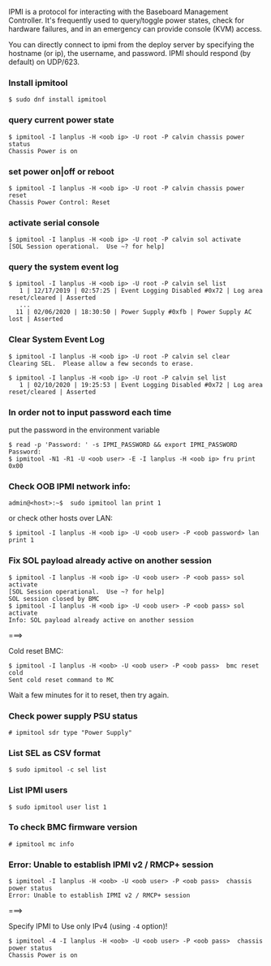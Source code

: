 IPMI is a protocol for interacting with the Baseboard Management Controller. It's frequently used to query/toggle power states, check for hardware failures, and in an emergency can provide console (KVM) access.

You can directly connect to ipmi from the deploy server by specifying the hostname (or ip), the username, and password. IPMI should respond (by default) on UDP/623.

### Install ipmitool

```
$ sudo dnf install ipmitool
```

### query current power state

```
$ ipmitool -I lanplus -H <oob ip> -U root -P calvin chassis power status
Chassis Power is on
```
### set power on|off or reboot

```
$ ipmitool -I lanplus -H <oob ip> -U root -P calvin chassis power reset
Chassis Power Control: Reset
```

### activate serial console

```
$ ipmitool -I lanplus -H <oob ip> -U root -P calvin sol activate
[SOL Session operational.  Use ~? for help]
```

### query the system event log

```
$ ipmitool -I lanplus -H <oob ip> -U root -P calvin sel list
   1 | 12/17/2019 | 02:57:25 | Event Logging Disabled #0x72 | Log area reset/cleared | Asserted
   ...
  11 | 02/06/2020 | 18:30:50 | Power Supply #0xfb | Power Supply AC lost | Asserted
```

### Clear System Event Log

```
$ ipmitool -I lanplus -H <oob ip> -U root -P calvin sel clear
Clearing SEL.  Please allow a few seconds to erase.

$ ipmitool -I lanplus -H <oob ip> -U root -P calvin sel list
   1 | 02/10/2020 | 19:25:53 | Event Logging Disabled #0x72 | Log area reset/cleared | Asserted
```

### In order not to input password each time

put the password in the environment variable

```
$ read -p 'Password: ' -s IPMI_PASSWORD && export IPMI_PASSWORD
Password:
$ ipmitool -N1 -R1 -U <oob user> -E -I lanplus -H <oob ip> fru print 0x00
```

### Check OOB IPMI network info:

```
admin@<host>:~$  sudo ipmitool lan print 1
```

or check other hosts over LAN:

```
$ ipmitool -I lanplus -H <oob ip> -U <oob user> -P <oob password> lan print 1
```

### Fix SOL payload already active on another session

```
$ ipmitool -I lanplus -H <oob ip> -U <oob user> -P <oob pass> sol activate
[SOL Session operational.  Use ~? for help]
SOL session closed by BMC
$ ipmitool -I lanplus -H <oob ip> -U <oob user> -P <oob pass> sol activate
Info: SOL payload already active on another session
```

===>

Cold reset BMC:

```
$ ipmitool -I lanplus -H <oob> -U <oob user> -P <oob pass>  bmc reset cold
Sent cold reset command to MC
```

Wait a few minutes for it to reset, then try again.


### Check power supply PSU status

```
# ipmitool sdr type "Power Supply"
```

### List SEL as CSV format

```
$ sudo ipmitool -c sel list
```

### List IPMI users

```
$ sudo ipmitool user list 1
```

### To check BMC firmware version

```
# ipmitool mc info
```

### Error: Unable to establish IPMI v2 / RMCP+ session

```
$ ipmitool -I lanplus -H <oob> -U <oob user> -P <oob pass>  chassis power status
Error: Unable to establish IPMI v2 / RMCP+ session
```
===>

Specify IPMI to Use only IPv4 (using `-4` option)!

```
$ ipmitool -4 -I lanplus -H <oob> -U <oob user> -P <oob pass>  chassis power status
Chassis Power is on
```
